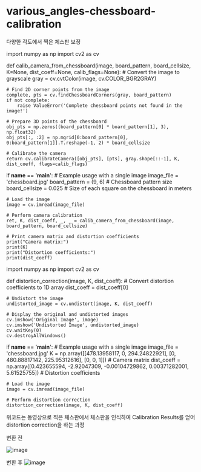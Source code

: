 # various_angles-chessboard-calibration
다양한 각도에서 찍은 체스판 보정


import numpy as np
import cv2 as cv

def calib_camera_from_chessboard(image, board_pattern, board_cellsize, K=None, dist_coeff=None, calib_flags=None):
    # Convert the image to grayscale
    gray = cv.cvtColor(image, cv.COLOR_BGR2GRAY)
    
    # Find 2D corner points from the image
    complete, pts = cv.findChessboardCorners(gray, board_pattern)
    if not complete:
        raise ValueError('Complete chessboard points not found in the image!')
    
    # Prepare 3D points of the chessboard
    obj_pts = np.zeros((board_pattern[0] * board_pattern[1], 3), np.float32)
    obj_pts[:, :2] = np.mgrid[0:board_pattern[0], 0:board_pattern[1]].T.reshape(-1, 2) * board_cellsize
    
    # Calibrate the camera
    return cv.calibrateCamera([obj_pts], [pts], gray.shape[::-1], K, dist_coeff, flags=calib_flags)

if __name__ == '__main__':
    # Example usage with a single image
    image_file = 'chessboard.jpg'
    board_pattern = (9, 6)  # Chessboard pattern size
    board_cellsize = 0.025  # Size of each square on the chessboard in meters
    
    # Load the image
    image = cv.imread(image_file)
    
    # Perform camera calibration
    ret, K, dist_coeff, _, _ = calib_camera_from_chessboard(image, board_pattern, board_cellsize)
    
    # Print camera matrix and distortion coefficients
    print("Camera matrix:")
    print(K)
    print("Distortion coefficients:")
    print(dist_coeff)










import numpy as np
import cv2 as cv

def distortion_correction(image, K, dist_coeff):
    # Convert distortion coefficients to 1D array
    dist_coeff = dist_coeff[0]

    # Undistort the image
    undistorted_image = cv.undistort(image, K, dist_coeff)
    
    # Display the original and undistorted images
    cv.imshow('Original Image', image)
    cv.imshow('Undistorted Image', undistorted_image)
    cv.waitKey(0)
    cv.destroyAllWindows()

if __name__ == '__main__':
    # Example usage with a single image
    image_file = 'chessboard.jpg'
    K = np.array([[478.13958117, 0, 294.24822921],
                  [0, 480.88817142, 225.95312616],
                  [0, 0, 1]])  # Camera matrix
    dist_coeff = np.array([0.423655594, -2.92047309, -0.00104729862, 0.00371282001, 5.61525755])  # Distortion coefficients
    
    # Load the image
    image = cv.imread(image_file)
    
    # Perform distortion correction
    distortion_correction(image, K, dist_coeff)


위코드는 동영상으로 찍은 체스판에서 체스판을 인식하여
Calibration Results를 얻어 distortion correction을 하는 과정


변환 전 

![image](https://github.com/kohjun/various_angles-chessboard-calibration/assets/82298792/32780999-3685-4426-a569-c950b9d854c8)


변환 후
![image](https://github.com/kohjun/various_angles-chessboard-calibration/assets/82298792/baba5eba-79ee-47a8-936f-319ff2b931cc)

